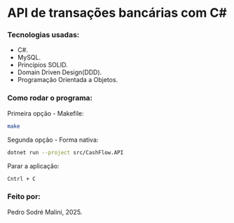 # API de transações bancárias com C#
### Tecnologias usadas:
+ C#.
+ MySQL.
+ Princípios SOLID.
+ Domain Driven Design(DDD).
+ Programação Orientada a Objetos.
### Como rodar o programa:
Primeira opção - Makefile:<br>
```bash
make
```
Segunda opção - Forma nativa:<br>
```bash
dotnet run --project src/CashFlow.API
```
Parar a aplicação:<br>
```bash
Cntrl + C
```
### Feito por:
Pedro Sodré Malini, 2025.

